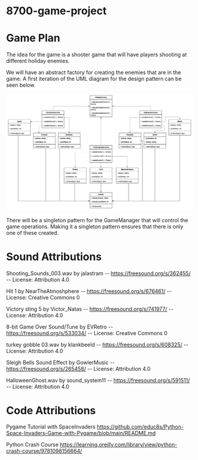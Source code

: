 # 8700-game-project

# Game Plan

The idea for the game is a shooter game that will have players shooting at different holiday enemies.

We will have an abstract factory for creating the enemies that are in the game. A first iteration of the UML diagram for the design pattern can be seen below.

![UML Diagram](images/8700project.drawio.png)

There will be a singleton pattern for the GameManager that will control the game operations. Making it a singleton pattern ensures that there is only one of these created.


# Sound Attributions
Shooting_Sounds_003.wav by jalastram -- https://freesound.org/s/362455/ -- License: Attribution 4.0

Hit 1 by NearTheAtmoshphere -- https://freesound.org/s/676461/ -- License: Creative Commons 0

Victory sting 5 by Victor_Natas -- https://freesound.org/s/741977/ -- License: Attribution 4.0

8-bit Game Over Sound/Tune by EVRetro -- https://freesound.org/s/533034/ -- License: Creative Commons 0

turkey gobble 03.wav by klankbeeld -- https://freesound.org/s/608325/ -- License: Attribution 4.0

Sleigh Bells Sound Effect by GowlerMusic -- https://freesound.org/s/265458/ -- License: Attribution 4.0

HalloweenGhost.wav by sound_system11 -- https://freesound.org/s/591511/ -- License: Attribution 4.0

# Code Attributions

Pygame Tutorial with SpaceInvaders
https://github.com/educ8s/Python-Space-Invaders-Game-with-Pygame/blob/main/README.md

Python Crash Course
https://learning.oreilly.com/library/view/python-crash-course/9781098156664/
